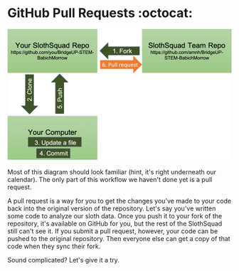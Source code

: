# GitHub Pull Requests :octocat:

![alt text|10%](https://github.com/amnh/BridgeUP-STEM-BabichMorrow/blob/master/github_diagram2.png)

Most of this diagram should look familiar (hint, it's right underneath our calendar). The only part of this workflow we haven't done yet is a pull request.

A pull request is a way for you to get the changes you've made to your code back into the original version of the repository. Let's say you've written some code to analyze our sloth data. Once you push it to your fork of the repository, it's available on GitHub for you, but the rest of the SlothSquad still can't see it. If you submit a pull request, however, your code can be pushed to the original repository. Then everyone else can get a copy of that code when they sync their fork.

Sound complicated? Let's give it a try.

